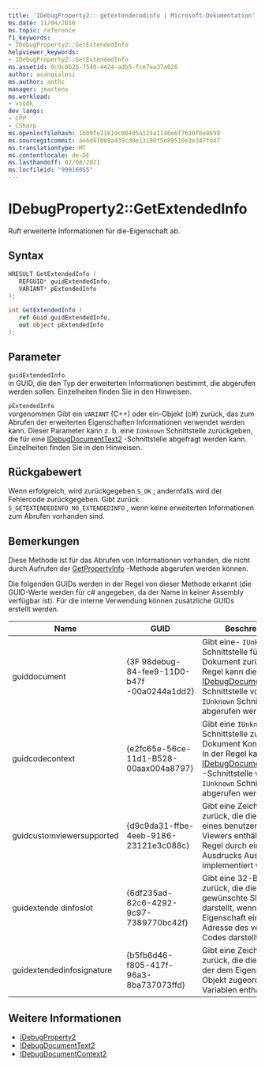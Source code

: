 ```yaml
---
title: 'IDebugProperty2:: getextendecodinfo | Microsoft-Dokumentation'
ms.date: 11/04/2016
ms.topic: reference
f1_keywords:
- IDebugProperty2::GetExtendedInfo
helpviewer_keywords:
- IDebugProperty2::GetExtendedInfo
ms.assetid: 0c9c0b2b-7540-4424-adb5-fce7aa37a026
author: acangialosi
ms.author: anthc
manager: jmartens
ms.workload:
- vssdk
dev_langs:
- CPP
- CSharp
ms.openlocfilehash: 1bb9fe21b1dc004d5a124a1146e6f7610fbe8699
ms.sourcegitcommit: ae6d47b09a439cd0e13180f5e89510e3e347fd47
ms.translationtype: MT
ms.contentlocale: de-DE
ms.lasthandoff: 02/08/2021
ms.locfileid: "99916055"
---
```

# <a name="idebugproperty2getextendedinfo"></a>IDebugProperty2::GetExtendedInfo
Ruft erweiterte Informationen für die-Eigenschaft ab.

## <a name="syntax"></a>Syntax

```cpp
HRESULT GetExtendedInfo ( 
   REFGUID* guidExtendedInfo,
   VARIANT* pExtendedInfo
);
```

```csharp
int GetExtendedInfo ( 
   ref Guid guidExtendedInfo,
   out object pExtendedInfo
);
```

## <a name="parameters"></a>Parameter
`guidExtendedInfo`\
in GUID, die den Typ der erweiterten Informationen bestimmt, die abgerufen werden sollen. Einzelheiten finden Sie in den Hinweisen.

`pExtendedInfo`\
vorgenommen Gibt ein `VARIANT` (C++) oder ein-Objekt (c#) zurück, das zum Abrufen der erweiterten Eigenschaften Informationen verwendet werden kann. Dieser Parameter kann z. b. eine `IUnknown` Schnittstelle zurückgeben, die für eine [IDebugDocumentText2](../../../extensibility/debugger/reference/idebugdocumenttext2.md) -Schnittstelle abgefragt werden kann. Einzelheiten finden Sie in den Hinweisen.

## <a name="return-value"></a>Rückgabewert
 Wenn erfolgreich, wird zurückgegeben `S_OK` ; andernfalls wird der Fehlercode zurückgegeben. Gibt zurück `S_GETEXTENDEDINFO_NO_EXTENDEDINFO` , wenn keine erweiterten Informationen zum Abrufen vorhanden sind.

## <a name="remarks"></a>Bemerkungen
 Diese Methode ist für das Abrufen von Informationen vorhanden, die nicht durch Aufrufen der [GetPropertyInfo](../../../extensibility/debugger/reference/idebugproperty2-getpropertyinfo.md) -Methode abgerufen werden können.

 Die folgenden GUIDs werden in der Regel von dieser Methode erkannt (die GUID-Werte werden für c# angegeben, da der Name in keiner Assembly verfügbar ist). Für die interne Verwendung können zusätzliche GUIDs erstellt werden.

|Name|GUID|Beschreibung|
|----------|----------|-----------------|
|guiddocument|{3F 98debug-84-fee9-11D0-b47f -00a0244a1dd2}|Gibt eine- `IUnknown` Schnittstelle für das Dokument zurück. In der Regel kann die [IDebugDocumentText2](../../../extensibility/debugger/reference/idebugdocumenttext2.md) -Schnittstelle von dieser `IUnknown` Schnittstelle abgerufen werden.|
|guidcodecontext|{e2fc65e-56ce-11d1-B528-00aax004a8797}|Gibt eine `IUnknown` Schnittstelle zum Dokument Kontext zurück. In der Regel kann die [IDebugDocumentContext2](../../../extensibility/debugger/reference/idebugdocumentcontext2.md) -Schnittstelle von dieser `IUnknown` Schnittstelle abgerufen werden.|
|guidcustomviewersupported|{d9c9da31-ffbe-4eeb-9186-23121e3c088c}|Gibt eine Zeichenfolge zurück, die die CLSID eines benutzerdefinierten Viewers enthält, der in der Regel durch eine Ausdrucks Auswertung implementiert wird.|
|guidextende dinfoslot|{6df235ad-82c6-4292-9c97-7389770bc42f}|Gibt eine 32-Bit-Zahl zurück, die die gewünschte Slot-Nummer darstellt, wenn diese Eigenschaft eine lokale Adresse des verwalteten Codes darstellt.|
|guidextendedinfosignature|{b5fb6d46-f805-417f-96a3-8ba737073ffd}|Gibt eine Zeichenfolge zurück, die die Signatur der dem Eigenschafts Objekt zugeordneten Variablen enthält.|

## <a name="see-also"></a>Weitere Informationen
- [IDebugProperty2](../../../extensibility/debugger/reference/idebugproperty2.md)
- [IDebugDocumentText2](../../../extensibility/debugger/reference/idebugdocumenttext2.md)
- [IDebugDocumentContext2](../../../extensibility/debugger/reference/idebugdocumentcontext2.md)

